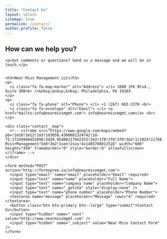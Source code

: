 ```yaml
---
title: "Contact Us"
layout: splash
sitemap: true
permalink: /contact/
author_profile: false
---
```


<section>


<h1 class="page__title text-center">How can we help you?</h1>

<div class="contact__wrap">  

  <div class="intro">

    <p>Got comments or questions? Send us a message and we will be in touch.</p>
   
    
    <h3>Near-Miss Management LLC</h3>
    <p>
      <i class="fa fa-map-marker" alt="Address"> </i> 1800 JFK Blvd., Suite 300<br />&nbsp;&nbsp;&nbsp; Philadelphia, PA 19103
    </p>
    <p>
      <i class="fa fa-phone" alt="Phone"> </i> +1 (267) 603-2378 <br>
      <i class="fa fa-envelope" alt="Email"> </i> <a href="mailto:info@nearmissmgmt.com"> info@nearmissmgmt.com</a> <br>
    </p>

    <div class="contact__map">
      <!-- <iframe src="https://www.google.com/maps/embed?pb=!1m18!1m12!1m3!1d3058.4360681324742!2d-75.17244948452098!3d39.95400217942153!2m3!1f0!2f0!3f0!3m2!1i1024!2i768!4f13.1!3m3!1m2!1s0x89c6c6316b8373e9%3A0x7d2b3d63bd682375!2sNear-Miss+Management!5e0!3m2!1sen!2sus!4v1485708012528" width="600" height="450" frameborder="0" style="border:0" allowfullscreen></iframe> -->
    </div>

  </div>





  <div class="contact__form">

    <form method="POST" action="http://formspree.io/info@nearmissmgmt.com">
      <input type="email" name="email" placeholder="Email" required>
      <input type="text" name="name" placeholder="Full Name">
      <input type="text" name="company name" placeholder="Company Name">
      <input type="text" name="_gotcha" style="display:none" />
      <input type="text" name="phone number" placeholder="Phone Number">
      <textarea name="message" placeholder="Message" rows="4" required></textarea>
      <button class="btn btn-primary btn--large" type="submit">Contact Us</button>
      <input type="hidden" name="_next" value="http://www.nearmissmgmt.com" />
      <input type="hidden" name="_subject" value="Near-Miss Contact Form" />
    </form>
  </div>

</div>


</section>
